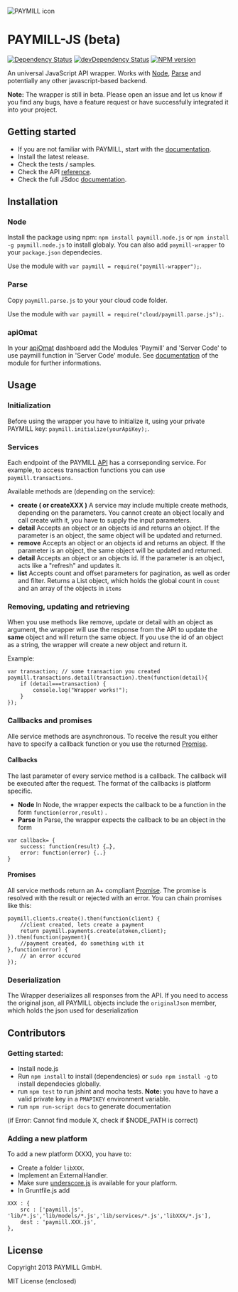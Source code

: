 ![PAYMILL icon](https://static.paymill.com/r/335f99eb3914d517bf392beb1adaf7cccef786b6/img/logo-download_Light.png)
# PAYMILL-JS (beta)

[![Dependency Status](https://david-dm.org/paymill/paymill-js.png)](https://david-dm.org/paymill/paymill-js)
[![devDependency Status](https://david-dm.org/paymill/paymill-js/dev-status.png)](https://david-dm.org/paymill/paymill-js#info=devDependencies)
[![NPM version](https://badge.fury.io/js/paymill-wrapper.png)](http://badge.fury.io/js/paymill-wrapper)
<!--
[![Build Status](https://travis-ci.org/paymill/paymill-js.png?branch=master)](https://travis-ci.org/paymill/paymill-js)
[![NPM version](https://badge.fury.io/js/paymill.node.js.png)](http://badge.fury.io/js/paymill-wrapper)
-->
An universal JavaScript API wrapper. Works with [Node](http://nodejs.org/), [Parse](http://www.parse.com) and potentially any other javascript-based backend.

**Note:** The wrapper is still in beta. Please open an issue and let us know if you find any bugs, have a feature request or have successfully integrated it into your project.

## Getting started

- If you are not familiar with PAYMILL, start with the [documentation](https://www.paymill.com/en-gb/documentation-3/).
- Install the latest release.
- Check the tests / samples.
- Check the API [reference](https://www.paymill.com/en-gb/documentation-3/reference/api-reference/).
- Check the full JSdoc [documentation](http://paymill.github.io/paymill-js/docs/).


## Installation
### Node

Install the package using npm: ``npm install paymill.node.js`` or ``npm install -g paymill.node.js`` to install globaly. You can also add ``paymill-wrapper`` to your ``package.json`` dependecies.

Use the module with ``var paymill = require("paymill-wrapper");``.

### Parse

Copy ``paymill.parse.js`` to your your cloud code folder.

Use the module with ``var paymill = require("cloud/paymill.parse.js");``.

### apiOmat

In your [apiOmat](http://www.apiomat.com) dashboard add the Modules 'Paymill' and 'Server Code' to use paymill function in 'Server Code' module.
See [documentation](http://www.apiomat.com/docs/modules/paymill-module/) of the module for further informations.

## Usage

### Initialization 
Before using the wrapper you have to initialize it, using your private PAYMILL key: ``paymill.initialize(yourApiKey);``.

### Services

Each endpoint of the PAYMILL [API](https://www.paymill.com/en-gb/documentation-3/reference/api-reference/) has a corrseponding service. For example, to access transaction functions you can use ``paymill.transactions``.

Available methods are (depending on the service):

- **create ( or createXXX )**
A service may include multiple create methods, depending on the parameters. You cannot create an object locally and call create with it, you have to supply the input parameters.
- **detail** 
Accepts an object or an objects id and returns an object. If the parameter is an object, the same object will be updated and returned.
- **remove**
Accepts an object or an objects id and returns an object. If the parameter is an object, the same object will be updated and returned.
- **detail**
Accepts an object or an objects id. If the parameter is an object, acts like a "refresh" and updates it. 
- **list**
Accepts count and offset parameters for pagination, as well as order and filter. Returns a List object, which holds the global count in ``count`` and an array of the objects in 
``items``


### Removing, updating and retrieving

When you use methods like remove, update or detail with an object as argument, the wrapper will use the response from the API to update the **same** object and will return the same object. If you use the id of an object as a string, the wrapper will create a new object and return it.

Example:

```
var transaction; // some transaction you created
paymill.transactions.detail(transaction).then(function(detail){
	if (detail===transaction) {
		console.log("Wrapper works!");
	}
});
```
### Callbacks and promises

Alle service methods are asynchronous. To receive the result you either have to specify a callback function or you use the returned [Promise](http://promises-aplus.github.io/promises-spec/).
#### Callbacks
The last parameter of every service method is a callback. The callback will be executed after the request. The format of the callbacks is platform specific.

- **Node** 
In Node, the wrapper expects the callback to be a function in the form ``function(error,result)`` .
- **Parse**
In Parse, the wrapper expects the callback to be an object in the form 

```
var callback= {
	success: function(result) {…},
	error: function(error) {..}
}
```
#### Promises
All service methods return an A+ compliant [Promise](http://promises-aplus.github.io/promises-spec/). The promise is resolved with the result or rejected with an error. You can chain promises like this:

```
paymill.clients.create().then(function(client) {
	//client created, lets create a payment
	return paymill.payments.create(atoken,client);
}).then(function(payment){
	//payment created, do something with it
},function(error) {
	// an error occured
});
```

### Deserialization
The Wrapper deserializes all responses from the API. If you need to access the original json, all PAYMILL objects include the ``originalJson`` member, which holds the json used for deserialization


## Contributors
### Getting started:

- Install node.js
- Run ``npm install`` to install (dependencies) or ``sudo npm install -g`` to install dependecies globally.
- run ``npm test`` to run jshint and mocha tests. **Note:** you have to have a valid private key in a ``PMAPIKEY`` environment variable.
- run ``npm run-script docs`` to generate documentation

(if Error: Cannot find module X, check if $NODE_PATH is correct)

### Adding a new platform
To add a new platform (XXX), you have to:

- Create a folder ``libXXX``. 
- Implement an ExternalHandler. 
- Make sure [underscore.js](http://underscorejs.org/) is available for your platform.
- In Gruntfile.js add 

```
XXX : {
	src : ['paymill.js', 'lib/*.js','lib/models/*.js','lib/services/*.js','libXXX/*.js'],
	dest : 'paymill.XXX.js',
},
```

## License

Copyright 2013 PAYMILL GmbH.

MIT License (enclosed)
